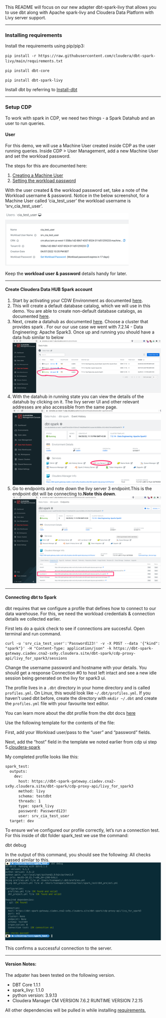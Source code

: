 This README will focus on our new adapter dbt-spark-livy that allows you to use dbt along with Apache spark-livy and Cloudera Data Platform with Livy server support.

------

### **Installing requirements**

Install the requirements using pip/pip3:

``pip install -r https://raw.githubusercontent.com/cloudera/dbt-spark-livy/main/requirements.txt``

``pip install dbt-core``

``pip install dbt-spark-livy``

Install dbt by referring to [Install-dbt](https://docs.getdbt.com/docs/installation)

------

### **Setup CDP**

To work with spark in CDP, we need two things - a Spark Datahub and an user to run queries.

 
#### **User**

For this demo, we will use a Machine User created inside CDP as the user running queries. Inside CDP > User Management, add a new Machine User and set the workload password. 


The steps for this are documented here:

1. [Creating a Machine User](https://docs.cloudera.com/management-console/cloud/user-management/topics/mc-create-machine-user.html)
2. [Setting the workload password](https://docs.cloudera.com/management-console/cloud/user-management/topics/mc-setting-the-ipa-password.html)

With the user created & the workload password set, take a note of the Workload username & password. Notice in the below screenshot, for a Machine User called ‘cia_test_user’ the workload username is ‘srv_cia_test_user’. 

![userimage](https://github.com/TapasSenapati/dbt-spark-livy/blob/main/docs/alex_wood_0-1651165263767.png?raw=true)

Keep the **workload user & password** details handy for later.

--------

#### **Create Cloudera Data HUB Spark account**

1. Start by activating your CDW Environment as documented [here](https://docs.cloudera.com/data-warehouse/cloud/aws-environments/topics/dw-activating-environments-4-data-catalogs.html).
2. This will create a default database catalog, which we will use in this demo. You are able to create non-default database catalogs, as documented [here](https://docs.cloudera.com/data-warehouse/cloud/managing-warehouses/topics/dw-adding-new-database-catalog.html).
3. Next, create a datahub as documented [here](https://www.cloudera.com/tutorials/cdp-how-to-create-a-data-hub.html). Choose a cluster that provides spark . For our our use case we went with 7.2.14 - Data Engineering: Apache Spark3. Once up and running you should have a data hub similar to below
![datahubimage](https://github.com/TapasSenapati/dbt-spark-livy/blob/main/docs/datahub.png?raw=true)
4. With the datahub in running state you can view the details of the datahub by clicking on it. The livy server UI and other relevant addresses are also accessible from the same page.
![spark3](https://github.com/TapasSenapati/dbt-spark-livy/blob/main/docs/datahub_spark3.png?raw=true)
5. Go to endpoints and note down the livy server 3 endpoint.This is the endpoint dbt will be connecting to.**Note this down**.
![endpoint](https://github.com/TapasSenapati/dbt-spark-livy/blob/main/docs/endpoint.png?raw=true) 

-------
#### **Connecting dbt to Spark**

dbt requires that we configure a profile that defines how to connect to our data warehouse. For this, we need the workload credentials & connection details we collected earlier.

First lets do a quick check to see if connections are succesful. Open terminal and run command.

```
curl -u 'srv_cia_test_user':'Password123!' -v -X POST --data '{"kind": "spark"}' -H "Content-Type: application/json" -k https://dbt-spark-gateway.ciadev.cna2-sx9y.cloudera.site/dbt-spark/cdp-proxy-api/livy_for_spark3/sessions
```
Change the username password and hostname with your details. You should get a response Connection #0 to host left intact and see a new idle session being generated on the livy for spark3 ui.
 
The profile lives in a `.dbt` directory in your home directory and is called `profiles.yml`. On Linux, this would look like `~/.dbt/profiles.yml`. If you haven't used dbt before, create the directory with `mkdir ~/.dbt` and create the `profiles.yml` file with your favourite text editor.

You can learn more about the dbt profile from the dbt docs [here](https://docs.getdbt.com/dbt-cli/configure-your-profile)

Use the following template for the contents of the file:

First, add your Workload user/pass to the “user” and “password” fields.
 
Next, add the “host” field in the template we noted earlier from cdp ui step 5.[cloudera-spark](#create-cloudera-data-hub-spark-account)

My completed profile looks like this:
```
spark_test:
  outputs:
    dev:
      host: https://dbt-spark-gateway.ciadev.cna2-sx9y.cloudera.site/dbt-spark/cdp-proxy-api/livy_for_spark3
      method: livy
      schema: testdbt
      threads: 1
      type: spark_livy
      password: Password123!
      user: srv_cia_test_user
  target: dev
```

To ensure we’ve configured our profile correctly, let’s run a connection test. For this inside of dbt folder spark_test we use the command:

dbt debug

In the output of this command, you should see the following:
All checks passed similar to this. 
![dbt_debug](https://github.com/TapasSenapati/dbt-spark-livy/blob/main/docs/dbt_debug.png?raw=true) 

This confirms a successful connection to the server.

----------

#### **Version Notes:**

The adpater has been tested on the following version.

- DBT Core 1.1.1
- spark_livy: 1.1.0 
- python version: 3.9.13
- Cloudera Manager CM VERSION 7.6.2 RUNTIME VERSION 7.2.15

All other dependencies will be pulled in while installing [requirements.](#installing-requirements)
  


